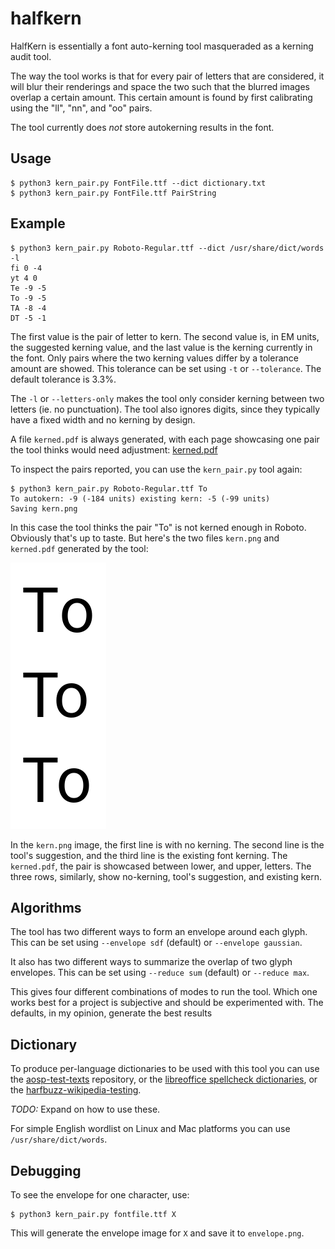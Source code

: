 # halfkern

HalfKern is essentially a font auto-kerning tool masqueraded as a
kerning audit tool.

The way the tool works is that for every pair of letters that
are considered, it will blur their renderings and space the
two such that the blurred images overlap a certain amount.
This certain amount is found by first calibrating using the
"ll", "nn", and "oo" pairs.

The tool currently does _not_ store autokerning results in the font.

## Usage

```
$ python3 kern_pair.py FontFile.ttf --dict dictionary.txt
$ python3 kern_pair.py FontFile.ttf PairString
```

## Example

```
$ python3 kern_pair.py Roboto-Regular.ttf --dict /usr/share/dict/words -l
fi 0 -4
yt 4 0
Te -9 -5
To -9 -5
TA -8 -4
DT -5 -1
```

The first value is the pair of letter to kern. The second value is, in EM units, the suggested kerning value, and the last value is the kerning currently
in the font.  Only pairs where the two kerning values differ by a tolerance
amount are showed.  This tolerance can be set using `-t` or `--tolerance`.
The default tolerance is 3.3%.

The `-l` or `--letters-only` makes the tool only consider kerning between
two letters (ie. no punctuation).  The tool also ignores digits, since they
typically have a fixed width and no kerning by design.

A file `kerned.pdf` is always generated, with each page showcasing one pair
the tool thinks would need adjustment: [kerned.pdf](/images/kerned.pdf)

To inspect the pairs reported, you can use the `kern_pair.py` tool again:
```
$ python3 kern_pair.py Roboto-Regular.ttf To
To autokern: -9 (-184 units) existing kern: -5 (-99 units)
Saving kern.png
```
In this case the tool thinks the pair "To" is not kerned enough in Roboto.
Obviously that's up to taste. But here's the two files `kern.png`
and `kerned.pdf` generated by the tool:

![kern.png](/images/kern.png)

In the `kern.png` image, the first line is with no kerning. The second line
is the tool's suggestion, and the third line is the existing font
kerning.  The `kerned.pdf`, the pair is showcased between lower, and upper,
letters.  The three rows, similarly, show no-kerning, tool's suggestion,
and existing kern.


## Algorithms

The tool has two different ways to form an envelope around each glyph.
This can be set using `--envelope sdf` (default) or `--envelope gaussian`.

It also has two different ways to summarize the overlap of two glyph envelopes.
This can be set using `--reduce sum` (default) or `--reduce max`.

This gives four different combinations of modes to run the tool.  Which
one works best for a project is subjective and should be experimented with.
The defaults, in my opinion, generate the best results


## Dictionary

To produce per-language dictionaries to be used with this tool you can use the
[aosp-test-texts](https://github.com/googlefonts/aosp-test-texts)
repository, or the
[libreoffice spellcheck dictionaries](https://cgit.freedesktop.org/libreoffice/dictionaries/),
or the
[harfbuzz-wikipedia-testing](https://github.com/harfbuzz/harfbuzz-testing-wikipedia).

*TODO:* Expand on how to use these.

For simple English wordlist on Linux and Mac platforms you can use
`/usr/share/dict/words`.


## Debugging

To see the envelope for one character, use:
```
$ python3 kern_pair.py fontfile.ttf X
```
This will generate the envelope image for `X` and save it to `envelope.png`.
